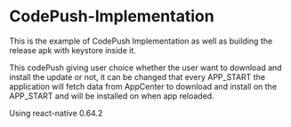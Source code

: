 # CodePush-Implementation
This is the example of CodePush Implementation as well as building the release apk with keystore inside it.

This codePush giving user choice whether the user want to download and install the update or not, it can be changed that every APP_START the application
will fetch data from AppCenter to download and install on the APP_START and will be installed on when app reloaded.

Using react-native 0.64.2
